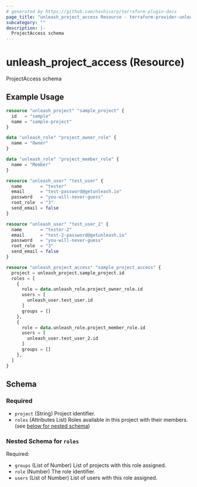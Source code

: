 ```yaml
---
# generated by https://github.com/hashicorp/terraform-plugin-docs
page_title: "unleash_project_access Resource - terraform-provider-unleash"
subcategory: ""
description: |-
  ProjectAccess schema
---
```


# unleash_project_access (Resource)

ProjectAccess schema

## Example Usage

```terraform
resource "unleash_project" "sample_project" {
  id   = "sample"
  name = "sample-project"
}

data "unleash_role" "project_owner_role" {
  name = "Owner"
}

data "unleash_role" "project_member_role" {
  name = "Member"
}

resource "unleash_user" "test_user" {
  name       = "tester"
  email      = "test-password@getunleash.io"
  password   = "you-will-never-guess"
  root_role  = "3"
  send_email = false
}

resource "unleash_user" "test_user_2" {
  name       = "tester-2"
  email      = "test-2-password@getunleash.io"
  password   = "you-will-never-guess"
  root_role  = "3"
  send_email = false
}

resource "unleash_project_access" "sample_project_access" {
  project = unleash_project.sample_project.id
  roles = [
    {
      role = data.unleash_role.project_owner_role.id
      users = [
        unleash_user.test_user.id
      ]
      groups = []
    },
    {
      role = data.unleash_role.project_member_role.id
      users = [
        unleash_user.test_user_2.id
      ]
      groups = []
    },
  ]
}
```

<!-- schema generated by tfplugindocs -->
## Schema

### Required

- `project` (String) Project identifier.
- `roles` (Attributes List) Roles available in this project with their members. (see [below for nested schema](#nestedatt--roles))

<a id="nestedatt--roles"></a>
### Nested Schema for `roles`

Required:

- `groups` (List of Number) List of projects with this role assigned.
- `role` (Number) The role identifier.
- `users` (List of Number) List of users with this role assigned.
